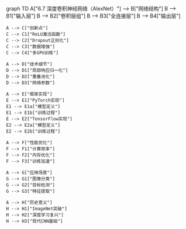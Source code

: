 graph TD
    A["6.7 深度卷积神经网络（AlexNet）"] --> B["网络结构"]
    B --> B1["输入层"]
    B --> B2["卷积层组"]
    B --> B3["全连接层"]
    B --> B4["输出层"]
    
    A --> C["创新点"]
    C --> C1["ReLU激活函数"]
    C --> C2["Dropout正则化"]
    C --> C3["数据增强"]
    C --> C4["多GPU训练"]
    
    A --> D["技术细节"]
    D --> D1["局部响应归一化"]
    D --> D2["重叠池化"]
    D --> D3["网络参数"]
    
    A --> E["框架实现"]
    E --> E1["PyTorch实现"]
    E1 --> E1a["模型定义"]
    E1 --> E1b["训练过程"]
    E --> E2["TensorFlow实现"]
    E2 --> E2a["模型定义"]
    E2 --> E2b["训练过程"]
    
    A --> F["性能优化"]
    F --> F1["计算效率"]
    F --> F2["内存优化"]
    F --> F3["训练加速"]
    
    A --> G["应用场景"]
    G --> G1["图像分类"]
    G --> G2["目标检测"]
    G --> G3["特征提取"]
    
    A --> H["历史意义"]
    H --> H1["ImageNet突破"]
    H --> H2["深度学习复兴"]
    H --> H3["现代CNN基础"] 